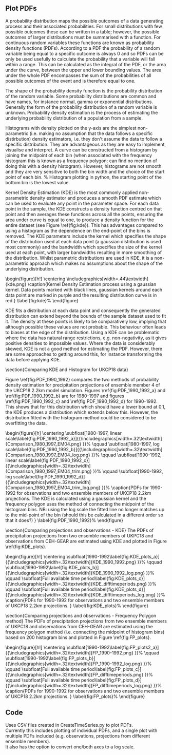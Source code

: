 ## Plot PDFs 
A probability distribution maps the possible outcomes of a data generating process and their associated probabilities. For small distributions with few possible outcomes these can be written in a table; however, the possible outcomes of larger distributions must be summarised with a function. For continuous random variables these functions are known as probability density functions (PDFs). According to a PDF the probability of a random variable being equal to a specific outcome is always 0 and so PDFs can be only be used usefully to calculate the probability that a variable will fall within a range. This can be calculated as the integral of the PDF, or the area under the curve, between the upper and lower bounding values. The area under the whole PDF encompasses the sum of the probabilities of all possible outcomes of the event and is therefore equal to one.

The shape of the probability density function is the probability distribution of the random variable. Some probability distributions are common and have names, for instance normal, gamma or exponential distributions. Generally the form of the probability distribution of a random variable is unknown. Probability density estimation is the process of estimating the underlying probability distribution of a population from a sample. 

Histograms with density plotted on the y-axis are the simplest non-parametric (i.e. making no assumption that the data follows a specific distirbution) density estimators, i.e. they don't assume the data to follow a specific distribution. They are advantageous as they are easy to implement, visualise and interpret. A curve can be constructed from a histogram by joining the midpoint of each bin (when associated with the frequency histogram this is known as a frequency polygon; can find no mention of doing this with a density histogram). However, histograms are not smooth and they are very sensitive to both the bin width and the choice of the start point of each bin. 
% Histogram plotting in python, the starting point of the bottom bin is the lowest value. 

Kernel Density Estimation (KDE) is the most commonly applied non-parametric density estimator and produces a smooth PDF estimate which can be used to evaluate any point in the parameter space. For each data point in the sample, the KDE constructs a density function centred on that point and then averages these functions across all the points, ensuring the area under curve is equal to one, to produce a density function for the entire dataset (see Figure \ref{fig:kde}). This has advantages compared to using a histogram as the dependence on the end-point of the bins is removed. The KDE parameters include the kernel which specifies the shape of the distribution used at each data point (a gaussian distribution is used most commonly) and the bandwidth which specifies the size of the kernel used at each point, with larger bandwidths resulting in more smoothing of the distribution. Whilst parametric distributions are used in KDE, it is a non-parametric approach which makes no assumptions about the shape of the underlying distribution.  

\begin{figure}[h!]
    \centering
    \includegraphics[width=.44\textwidth]{kde.png} 
    \caption{Kernel Density Estimation process using a gaussian kernel. Data points marked with black lines, gaussian kernels around each data point are marked in purple and the resulting distribution curve is in red.}
    \label{fig:kde}%
\end{figure}

KDE fits a distribution at each data point and consequently the generated distribution can extend beyond the bounds of the sample dataset used to fit it. The density at these points is likely to be comparatively low, implying that although possible these values are not probable. This behaviour often leads to biases at the edge of the distribution. Using a KDE can be problematic where the data has natural range restrictions, e.g. non-negativity, as it gives positive densities to impossible values. Where the data is considerably skewed, KDE is not a good method for estimating the PDF. However, there are some approaches to getting around this, for instance transforming the data before applying KDE.

\section{Comparing KDE and Histogram for UKCP18 data}

Figure \ref{fig:PDF_1990_1992} compares the two methods of probability density estimation for precipitation projections of ensemble member 4 of the UKCP18 2.2km model simulation. Figures \ref{fig:PDF_1990_1992_a} and \ref{fig:PDF_1990_1992_b} are for 1980-1997 and figures \ref{fig:PDF_1990_1992_c} and \ref{fig:PDF_1990_1992_d} for 1990-1992. This shows that for this distribution which should have a lower bound at 0.1, the KDE produces a distribution which extends below this. However, the distribution fitted with the histogram method could be considered to be overfitting the data.

\begin{figure}[h]
    \centering
    \subfloat[1980-1997, linear scale\label{fig:PDF_1990_1992_a}]{{\includegraphics[width=.32\textwidth]{Comparison_1980_1997_EM04.png} }}%
    \qquad
    \subfloat[1980-1997, log scale\label{fig:PDF_1990_1992_b}]{{\includegraphics[width=.32\textwidth]{Comparison_1980_1997_EM04_log.png} }}%
    \qquad
    \subfloat[1990-1992, linear scale\label{fig:PDF_1990_1992_c}]{{\includegraphics[width=.32\textwidth]{Comparison_1980_1997_EM04_trim.png} }}%
        \qquad
    \subfloat[1990-1992, log scale\label{fig:PDF_1990_1992_d}]{{\includegraphics[width=.32\textwidth]{Comparison_1980_1997_EM04_trim_log.png} }}%
    \caption{PDFs for 1990-1992 for observations and two ensemble members of UKCP18 2.2km projections. The KDE is calculated using a gaussian kernel and the frequency polygon uses the method of connecting the midpoint of the histogram bins. NB: using the log scale the fitted line no longer matches up to the mid-point of the bin (should this be calculated in a different order so that it does?) }
    \label{fig:PDF_1990_1992}%
\end{figure}


\section{Comparing projections and observations - KDE}
The PDFs of precipitation projections from two ensemble members of UKPC18 and observations from CEH-GEAR are estimated using KDE and plotted in Figure \ref{fig:KDE_plots}. 

\begin{figure}[h!]
    \centering
    \subfloat[1990-1992\label{fig:KDE_plots_a}]{{\includegraphics[width=.32\textwidth]{KDE_1990_1992.png} }}%
    \qquad
    \subfloat[1990-1992\label{fig:KDE_plots_b}]{{\includegraphics[width=.32\textwidth]{KDE_1990_1992_log.png} }}%
    \qquad
    \subfloat[Full available time period\label{fig:KDE_plots_c}]{{\includegraphics[width=.32\textwidth]{KDE_difftimeperiods.png} }}%
        \qquad
    \subfloat[Full available time period\label{fig:KDE_plots_d}]{{\includegraphics[width=.32\textwidth]{KDE_difftimeperiods_log.png} }}%
    \caption{PDFs for 1990-1992 for observations and two ensemble members of UKCP18 2.2km projections. }
    \label{fig:KDE_plots}%
\end{figure}

\section{Comparing projections and observations - Frequency Polygon method}
The PDFs of precipitation projections from two ensemble members of UKPC18 and observations from CEH-GEAR are estimated using the frequency polygon method (i.e. connecting the midpoint of histogram bins) based on 200 histogram bins and plotted in Figure \ref{fig:FP_plots}. 

\begin{figure}[h!]
    \centering
    \subfloat[1990-1992\label{fig:FP_plots2_a}]{{\includegraphics[width=.32\textwidth]{FP_1990-1992.png} }}%
    \qquad
    \subfloat[1990-1992\label{fig:FP_plots_b}]{{\includegraphics[width=.32\textwidth]{FP_1990-1992_log.png} }}%
    \qquad
    \subfloat[Full available time period\label{fig:FP_plots_c}]{{\includegraphics[width=.32\textwidth]{FP_difftimeperiods.png} }}%
        \qquad
    \subfloat[Full available time period\label{fig:FP_plots_d}]{{\includegraphics[width=.32\textwidth]{FP_difftimeperiods_log.png} }}%
    \caption{PDFs for 1990-1992 for observations and two ensemble members of UKCP18 2.2km projections. }
    \label{fig:FP_plots}%
\end{figure}







## Code
Uses CSV files created in CreateTimeSeries.py to plot PDFs.  
Currently this includes plotting of individual PDFs, and a single plot with multiple PDFs included (e.g. observations, projections from different ensemble members).  
It also has the option to convert one/both axes to a log scale. 
